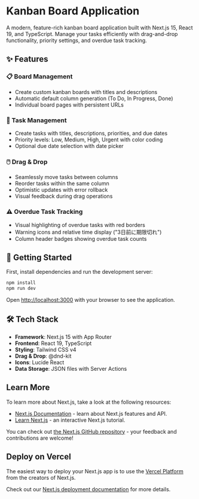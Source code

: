 # Kanban Board Application

A modern, feature-rich kanban board application built with Next.js 15, React 19, and TypeScript. Manage your tasks efficiently with drag-and-drop functionality, priority settings, and overdue task tracking.

## ✨ Features

### 📋 Board Management
- Create custom kanban boards with titles and descriptions
- Automatic default column generation (To Do, In Progress, Done)
- Individual board pages with persistent URLs

### 🎯 Task Management
- Create tasks with titles, descriptions, priorities, and due dates
- Priority levels: Low, Medium, High, Urgent with color coding
- Optional due date selection with date picker

### 🖱️ Drag & Drop
- Seamlessly move tasks between columns
- Reorder tasks within the same column
- Optimistic updates with error rollback
- Visual feedback during drag operations

### ⚠️ Overdue Task Tracking
- Visual highlighting of overdue tasks with red borders
- Warning icons and relative time display ("3日前に期限切れ")
- Column header badges showing overdue task counts

## 🚀 Getting Started

First, install dependencies and run the development server:

```bash
npm install
npm run dev
```

Open [http://localhost:3000](http://localhost:3000) with your browser to see the application.

## 🛠️ Tech Stack

- **Framework**: Next.js 15 with App Router
- **Frontend**: React 19, TypeScript
- **Styling**: Tailwind CSS v4
- **Drag & Drop**: @dnd-kit
- **Icons**: Lucide React
- **Data Storage**: JSON files with Server Actions

## Learn More

To learn more about Next.js, take a look at the following resources:

- [Next.js Documentation](https://nextjs.org/docs) - learn about Next.js features and API.
- [Learn Next.js](https://nextjs.org/learn) - an interactive Next.js tutorial.

You can check out [the Next.js GitHub repository](https://github.com/vercel/next.js) - your feedback and contributions are welcome!

## Deploy on Vercel

The easiest way to deploy your Next.js app is to use the [Vercel Platform](https://vercel.com/new?utm_medium=default-template&filter=next.js&utm_source=create-next-app&utm_campaign=create-next-app-readme) from the creators of Next.js.

Check out our [Next.js deployment documentation](https://nextjs.org/docs/app/building-your-application/deploying) for more details.
